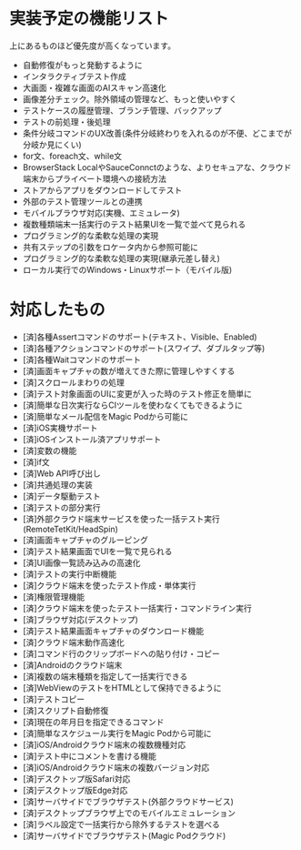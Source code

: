 # 実装予定の機能リスト

上にあるものほど優先度が高くなっています。

- 自動修復がもっと発動するように
- インタラクティブテスト作成
- 大画面・複雑な画面のAIスキャン高速化
- 画像差分チェック。除外領域の管理など、もっと使いやすく
- テストケースの履歴管理、ブランチ管理、バックアップ
- テストの前処理・後処理
- 条件分岐コマンドのUX改善(条件分岐終わりを入れるのが不便、どこまでが分岐か見にくい)
- for文、foreach文、while文
- BrowserStack LocalやSauceConnctのような、よりセキュアな、クラウド端末からプライベート環境への接続方法
- ストアからアプリをダウンロードしてテスト
- 外部のテスト管理ツールとの連携
- モバイルブラウザ対応(実機、エミュレータ)
- 複数種類端末一括実行のテスト結果UIを一覧で並べて見られる
- プログラミング的な柔軟な処理の実現
- 共有ステップの引数をロケータ内から参照可能に
- プログラミング的な柔軟な処理の実現(継承元差し替え)
- ローカル実行でのWindows・Linuxサポート（モバイル版)

# 対応したもの

- [済]各種Assertコマンドのサポート(テキスト、Visible、Enabled)
- [済]各種アクションコマンドのサポート(スワイプ、ダブルタップ等)
- [済]各種Waitコマンドのサポート
- [済]画面キャプチャの数が増えてきた際に管理しやすくする
- [済]スクロールまわりの処理
- [済]テスト対象画面のUIに変更が入った時のテスト修正を簡単に
- [済]簡単な日次実行ならCIツールを使わなくてもできるように
- [済]簡単なメール配信をMagic Podから可能に
- [済]iOS実機サポート
- [済]iOSインストール済アプリサポート
- [済]変数の機能
- [済]if文
- [済]Web API呼び出し
- [済]共通処理の実装
- [済]データ駆動テスト
- [済]テストの部分実行
- [済]外部クラウド端末サービスを使った一括テスト実行(RemoteTetKit/HeadSpin)
- [済]画面キャプチャのグルーピング
- [済]テスト結果画面でUIを一覧で見られる
- [済]UI画像一覧読み込みの高速化
- [済]テストの実行中断機能
- [済]クラウド端末を使ったテスト作成・単体実行
- [済]権限管理機能
- [済]クラウド端末を使ったテスト一括実行・コマンドライン実行
- [済]ブラウザ対応(デスクトップ)
- [済]テスト結果画面キャプチャのダウンロード機能
- [済]クラウド端末動作高速化
- [済]コマンド行のクリップボードへの貼り付け・コピー
- [済]Androidのクラウド端末
- [済]複数の端末種類を指定して一括実行できる
- [済]WebViewのテストをHTMLとして保持できるように
- [済]テストコピー
- [済]スクリプト自動修復
- [済]現在の年月日を指定できるコマンド
- [済]簡単なスケジュール実行をMagic Podから可能に
- [済]iOS/Androidクラウド端末の複数機種対応
- [済]テスト中にコメントを書ける機能
- [済]iOS/Androidクラウド端末の複数バージョン対応
- [済]デスクトップ版Safari対応
- [済]デスクトップ版Edge対応
- [済]サーバサイドでブラウザテスト(外部クラウドサービス)
- [済]デスクトップブラウザ上でのモバイルエミュレーション
- [済]ラベル設定で一括実行から除外するテストを選べる
- [済]サーバサイドでブラウザテスト(Magic Podクラウド)
